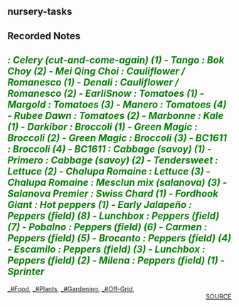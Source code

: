 ## nursery-tasks
## Recorded Notes
<b><i><font color=green> : Celery (cut-and-come-again) (1) - Tango
 : Bok Choy (2) - Mei Qing Choi
 : Cauliflower / Romanesco (1) - Denali
 : Cauliflower / Romanesco (2) - EarliSnow
 : Tomatoes (1) - Margold
 : Tomatoes (3) - Manero
 : Tomatoes (4) - Rubee Dawn
 : Tomatoes (2) - Marbonne
 : Kale (1) - Darkibor
 : Broccoli (1) - Green Magic
 : Broccoli (2) - Green Magic
 : Broccoli (3) - BC1611
 : Broccoli (4) - BC1611
 : Cabbage (savoy) (1) - Primero
 : Cabbage (savoy) (2) - Tendersweet
 : Lettuce (2) - Chalupa Romaine
 : Lettuce (3) - Chalupa Romaine
 : Mesclun mix (salanova) (3) - Salanova Premier
 : Swiss Chard (1) - Fordhook Giant
 : Hot peppers (1) - Early Jalapeño
 : Peppers (field) (8) - Lunchbox
 : Peppers (field) (7) - Pobalno
 : Peppers (field) (6) - Carmen
 : Peppers (field) (5) - Brocanto
 : Peppers (field) (4) - Escamilo
 : Peppers (field) (3) - Lunchbox
 : Peppers (field) (2) - Milena
 : Peppers (field) (1) - Sprinter
</b></i></font><div style='page-break-after: always;'></div>
---
<div style='page-break-after: always;'></div>
<a href='_tag-Food.md'>_#Food</a>, <a href='_tag-Plants.md'>_#Plants</a>, <a href='_tag-Gardening.md'>_#Gardening</a>, <a href='_tag-Off-Grid.md'>_#Off-Grid</a>, 
<div style='text-align: right'>
<a href='https://docs.google.com/spreadsheets/d/e/2PACX-1vRxZ8U6Z3Bf5D0qWg78rDKh2b3jW-cLif6KSh97U8jnpErFEFsJoRT1HxtV0OI_EQUeBrLXLFv-jnuH/pub?output=xlsx'>SOURCE</a>
</div>
